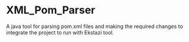 XML_Pom_Parser
==============

A java tool for parsing pom.xml files and making the required changes to integrate the project to run with Ekstazi tool.
